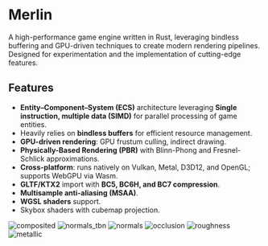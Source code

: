 # Merlin

A high-performance game engine written in Rust, leveraging bindless buffering and GPU-driven techniques to create modern rendering pipelines. Designed for experimentation and the implementation of cutting-edge features.

## Features

- **Entity–Component–System (ECS)** architecture leveraging **Single instruction, multiple data (SIMD)** for parallel processing of game entities.
- Heavily relies on **bindless buffers** for efficient resource management.
- **GPU-driven rendering**: GPU frustum culling, indirect drawing.
- **Physically-Based Rendering (PBR)** with Blinn-Phong and Fresnel-Schlick approximations.
- **Cross-platform**: runs natively on Vulkan, Metal, D3D12, and OpenGL; supports WebGPU via Wasm.
- **GLTF/KTX2** import with **BC5, BC6H, and BC7 compression**.
- **Multisample anti-aliasing (MSAA)**.
- **WGSL shaders** support.
- Skybox shaders with cubemap projection.

![composited](docs/composited.png)
![normals_tbn](docs/normals_tbn.png)
![normals](docs/normals.png)
![occlusion](docs/occlusion.png)
![roughness](docs/roughness.png)
![metallic](docs/metallic.png)
